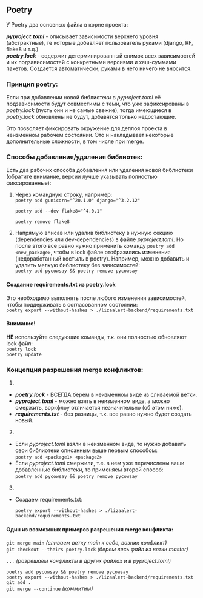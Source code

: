 ## Poetry
У Poetry два основных файла в корне проекта:  

***pyproject.toml*** - описывает зависимости верхнего уровня (абстрактные),  те которые добавляет пользователь руками (django,  RF, flake8 и т.д.)  
***poetry.lock*** - содержит детерминированный снимок всех зависимостей и их  подзависимостей с конкретными версиями и хеш-суммами пакетов. Создается  автоматически, руками в него ничего не вносится.  
  
### Принцип poetry:  
Если при добавлении новой библиотеки в *pyproject.toml* её подзависимости  будут совместимы с теми, что уже зафиксированы в *poetry.lock* (пусть они и не самые свежие), тогда имеющиеся в *poetry.lock* обновлены не будут, добавятся  только недостающие.  

Это позволяет фиксировать окружение для деплоя проекта в неизменном рабочем состоянии. Это и накладывает некоторые дополнительные сложности,  в том числе при merge.  
  
### Способы добавления/удаления библиотек:
Есть два рабочих способа добавления или удаления новой библиотеки  (обратите внимание, версии лучше указывать полностью фиксированные):  
1) Через командную строку, например:  
   `poetry add gunicorn="^20.1.0" django="^3.2.12"`

   `poetry add --dev flake8="^4.0.1"`
 
   `poetry remove flake8`  
  
2) Напрямую вписав или удалив библиотеку в нужную секцию  
(dependencies или dev-dependencies) в файле *pyproject.toml*. Но после  этого все равно нужно применить команду `poetry add <new_package>`, чтобы  в lock файле отобразились изменения (недоработанный костыль в poetry). 
Например, можно добавить и удалить мелкую библиотеку без зависимостей:  
    `poetry add pycowsay && poetry remove pycowsay`
  
#### Создание requirements.txt из poetry.lock 
Это необходимо выполнять после любого изменения зависимостей, чтобы поддерживать в согласованном состоянии:  
    `poetry export --without-hashes > ./lizaalert-backend/requirements.txt`


#### Внимание!  
**НЕ** используйте следующие команды, т.к. они полностью обновляют lock файл:  
`poetry lock`  
`poetry update`  
  
  
### Концепция разрешения merge конфликтов:   
1) 
- ***poetry.lock*** - ВСЕГДА берем в неизменном виде из сливаемой ветки.    
- ***pyproject.toml*** - можно взять в неизменном виде, а можно смержить, воркфлоу  отличается незначительно (об этом ниже).    
- ***requirements.txt*** - без разницы, т.к. все равно нужно будет создать новый.   
  
2) 
- Если *pyproject.toml* взяли в неизменном виде, то нужно добавить свои библиотеки описанным выше первым способом:    
  `poetry add <package1> <package2>`   
 - Если *pyproject.toml* смержили, т.е. в нем уже перечислены ваши добавленные 
   библиотеки, то применяем второй способ:   
   `poetry add pycowsay && poetry remove pycowsay`  
  
3) 
- Создаем requirements.txt:  
  
   `poetry export --without-hashes > ./lizaalert-backend/requirements.txt`  
  
  
 #### Один из возможных примеров разрешения merge конфликта:    
 `git merge main` *(сливаем ветку main к себе, возник конфликт)*    
 `git checkout --theirs poetry.lock` *(берем весь файл из ветки master)*

 `...` *(разрешаем конфликты в других файлах и в pyproject.toml)*    

 `poetry add pycowsay && poetry remove pycowsay`    
 `poetry export --without-hashes > ./lizaalert-backend/requirements.txt`    
 `git add .`    
`git merge --continue` *(коммитим)*
